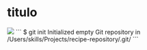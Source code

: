 # titulo
<img src="https://octodex.github.com/images/yaktocat.png">
```
$ git init
Initialized empty Git repository in /Users/skills/Projects/recipe-repository/.git/
```

